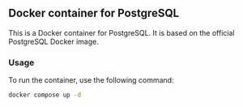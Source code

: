 ## Docker container for PostgreSQL

This is a Docker container for PostgreSQL. It is based on the official PostgreSQL Docker image.

### Usage

To run the container, use the following command:

```bash
docker compose up -d
```
